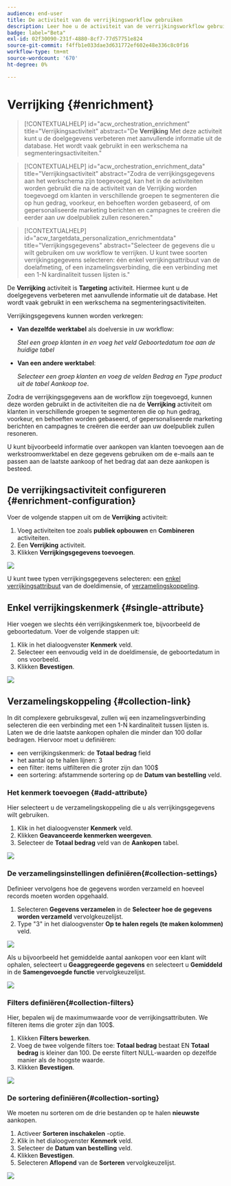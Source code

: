 ```yaml
---
audience: end-user
title: De activiteit van de verrijkingsworkflow gebruiken
description: Leer hoe u de activiteit van de verrijkingsworkflow gebruikt
badge: label="Beta"
exl-id: 02f30090-231f-4880-8cf7-77d57751e824
source-git-commit: f4ffb1e033dae3d631772ef602e48e336c8c0f16
workflow-type: tm+mt
source-wordcount: '670'
ht-degree: 0%

---
```


# Verrijking {#enrichment}

>[!CONTEXTUALHELP]
>id="acw_orchestration_enrichment"
>title="Verrijkingsactiviteit"
>abstract="De **Verrijking** Met deze activiteit kunt u de doelgegevens verbeteren met aanvullende informatie uit de database. Het wordt vaak gebruikt in een werkschema na segmenteringsactiviteiten."


>[!CONTEXTUALHELP]
>id="acw_orchestration_enrichment_data"
>title="Verrijkingsactiviteit"
>abstract="Zodra de verrijkingsgegevens aan het werkschema zijn toegevoegd, kan het in de activiteiten worden gebruikt die na de activiteit van de Verrijking worden toegevoegd om klanten in verschillende groepen te segmenteren die op hun gedrag, voorkeur, en behoeften worden gebaseerd, of om gepersonaliseerde marketing berichten en campagnes te creëren die eerder aan uw doelpubliek zullen resoneren."

>[!CONTEXTUALHELP]
>id="acw_targetdata_personalization_enrichmentdata"
>title="Verrijkingsgegevens"
>abstract="Selecteer de gegevens die u wilt gebruiken om uw workflow te verrijken. U kunt twee soorten verrijkingsgegevens selecteren: één enkel verrijkingsattribuut van de doelafmeting, of een inzamelingsverbinding, die een verbinding met een 1-N kardinaliteit tussen lijsten is."

De **Verrijking** activiteit is **Targeting** activiteit. Hiermee kunt u de doelgegevens verbeteren met aanvullende informatie uit de database. Het wordt vaak gebruikt in een werkschema na segmenteringsactiviteiten.

Verrijkingsgegevens kunnen worden verkregen:

* **Van dezelfde werktabel** als doelversie in uw workflow:

  *Stel een groep klanten in en voeg het veld Geboortedatum toe aan de huidige tabel*

* **Van een andere werktabel**:

  *Selecteer een groep klanten en voeg de velden Bedrag en Type product uit de tabel Aankoop toe*.

Zodra de verrijkingsgegevens aan de workflow zijn toegevoegd, kunnen deze worden gebruikt in de activiteiten die na de **Verrijking** activiteit om klanten in verschillende groepen te segmenteren die op hun gedrag, voorkeur, en behoeften worden gebaseerd, of gepersonaliseerde marketing berichten en campagnes te creëren die eerder aan uw doelpubliek zullen resoneren.

U kunt bijvoorbeeld informatie over aankopen van klanten toevoegen aan de werkstroomwerktabel en deze gegevens gebruiken om de e-mails aan te passen aan de laatste aankoop of het bedrag dat aan deze aankopen is besteed.

## De verrijkingsactiviteit configureren {#enrichment-configuration}

Voer de volgende stappen uit om de **Verrijking** activiteit:

1. Voeg activiteiten toe zoals **publiek opbouwen** en **Combineren** activiteiten.
1. Een **Verrijking** activiteit.
1. Klikken **Verrijkingsgegevens toevoegen**.

![](../assets/workflow-enrichment1.png)

U kunt twee typen verrijkingsgegevens selecteren: een [enkel verrijkingsattribuut](#single-attribute) van de doeldimensie, of [verzamelingskoppeling](#collection-link).

## Enkel verrijkingskenmerk {#single-attribute}

Hier voegen we slechts één verrijkingskenmerk toe, bijvoorbeeld de geboortedatum. Voer de volgende stappen uit:

1. Klik in het dialoogvenster **Kenmerk** veld.
1. Selecteer een eenvoudig veld in de doeldimensie, de geboortedatum in ons voorbeeld.
1. Klikken **Bevestigen**.

![](../assets/workflow-enrichment2.png)

## Verzamelingskoppeling {#collection-link}

In dit complexere gebruiksgeval, zullen wij een inzamelingsverbinding selecteren die een verbinding met een 1-N kardinaliteit tussen lijsten is. Laten we de drie laatste aankopen ophalen die minder dan 100 dollar bedragen. Hiervoor moet u definiëren:

* een verrijkingskenmerk: de **Totaal bedrag** field
* het aantal op te halen lijnen: 3
* een filter: items uitfilteren die groter zijn dan 100$
* een sortering: afstammende sortering op de **Datum van bestelling** veld.

### Het kenmerk toevoegen {#add-attribute}

Hier selecteert u de verzamelingskoppeling die u als verrijkingsgegevens wilt gebruiken.

1. Klik in het dialoogvenster **Kenmerk** veld.
1. Klikken **Geavanceerde kenmerken weergeven**.
1. Selecteer de **Totaal bedrag** veld van de **Aankopen** tabel.

![](../assets/workflow-enrichment3.png)

### De verzamelingsinstellingen definiëren{#collection-settings}

Definieer vervolgens hoe de gegevens worden verzameld en hoeveel records moeten worden opgehaald.

1. Selecteren **Gegevens verzamelen** in de **Selecteer hoe de gegevens worden verzameld** vervolgkeuzelijst.
1. Type &quot;3&quot; in het dialoogvenster **Op te halen regels (te maken kolommen)** veld.

![](../assets/workflow-enrichment4.png)

Als u bijvoorbeeld het gemiddelde aantal aankopen voor een klant wilt ophalen, selecteert u **Geaggregeerde gegevens** en selecteert u **Gemiddeld** in de **Samengevoegde functie** vervolgkeuzelijst.

![](../assets/workflow-enrichment5.png)

### Filters definiëren{#collection-filters}

Hier, bepalen wij de maximumwaarde voor de verrijkingsattributen. We filteren items die groter zijn dan 100$.

1. Klikken **Filters bewerken**.
1. Voeg de twee volgende filters toe: **Totaal bedrag** bestaat EN **Totaal bedrag** is kleiner dan 100. De eerste filtert NULL-waarden op dezelfde manier als de hoogste waarde.
1. Klikken **Bevestigen**.

![](../assets/workflow-enrichment6.png)

### De sortering definiëren{#collection-sorting}

We moeten nu sorteren om de drie bestanden op te halen **nieuwste** aankopen.

1. Activeer **Sorteren inschakelen** -optie.
1. Klik in het dialoogvenster **Kenmerk** veld.
1. Selecteer de **Datum van bestelling** veld.
1. Klikken **Bevestigen**.
1. Selecteren **Aflopend** van de **Sorteren** vervolgkeuzelijst.

![](../assets/workflow-enrichment7.png)

<!--

Add other fields
use it in delivery


cardinality between the tables (1-N)
1. select attribute to use as enrichment data

    display advanced fields option
    i button

    note: attributes from the target dimension

1. Select how the data is collected
1. number of records to retrieve if want to retrieve a collection of multiple records
1. Apply filters and build rule

    select an existing filter
    save the filter for reuse
    view results of the filter visually or in code view

1. sort records using an attribute

leverage enrichment data in campaign

where we can use the enrichment data: personalize email, other use cases?

## Example

-->
